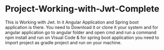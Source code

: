 # Project-Working-with-Jwt-Complete
This is Working with Jwt. In it Angular Application and Spring boot application is there. 
You need to Download it or clone it your system and for angular application go to angular folder and 
open cmd and run a command npm install and run on Visual Code & 
for spring boot application you need to import project as gradle project and run on your machine.
